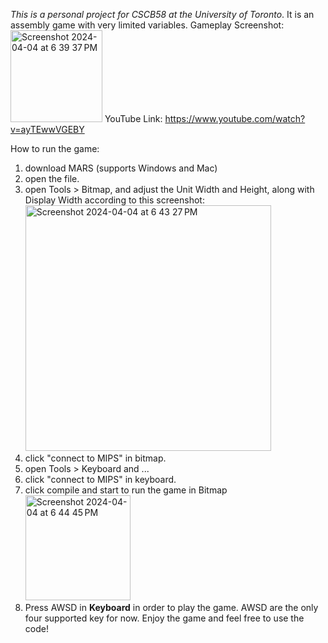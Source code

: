 *This is a personal project for CSCB58 at the University of Toronto*.
It is an assembly game with very limited variables.
Gameplay Screenshot:
<img width="147" alt="Screenshot 2024-04-04 at 6 39 37 PM" src="https://github.com/Verusins/Jerry-dodge-/assets/115052147/7024a8b3-9313-4776-b012-8796cc8cbe37">
YouTube Link:
https://www.youtube.com/watch?v=ayTEwwVGEBY

How to run the game:
1. download MARS (supports Windows and Mac)
2. open the file.
3. open Tools > Bitmap, and adjust the Unit Width and Height, along with Display Width according to this screenshot:<img width="393" alt="Screenshot 2024-04-04 at 6 43 27 PM" src="https://github.com/Verusins/Jerry-dodge-/assets/115052147/3a0eb5dc-6bbd-43f9-bea3-430a5828ba58">
4. click "connect to MIPS" in bitmap.
5. open Tools > Keyboard and ...
6. click "connect to MIPS" in keyboard.
7. click compile and start to run the game in Bitmap <img width="168" alt="Screenshot 2024-04-04 at 6 44 45 PM" src="https://github.com/Verusins/Jerry-dodge-/assets/115052147/fc329111-60a9-4668-9c51-5f3a27594446">
8. Press AWSD in **Keyboard** in order to play the game. AWSD are the only four supported key for now.
Enjoy the game and feel free to use the code!
